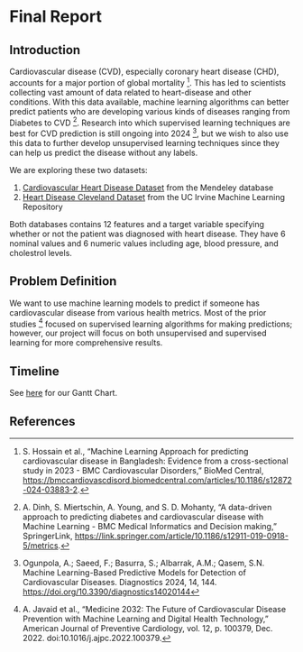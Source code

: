 # Final Report

## Introduction

Cardiovascular disease (CVD), especially coronary heart disease (CHD), accounts for a major portion of global mortality [^1]. This has led to scientists collecting vast amount of data related to heart-disease and other conditions. With this data available, machine learning algorithms can better predict patients who are developing various kinds of diseases ranging from Diabetes to CVD [^2]. Research into which supervised learning techniques are best for CVD prediction is still ongoing into 2024 [^4], but we wish to also use this data to further develop unsupervised learning techniques since they can help us predict the disease without any labels.

We are exploring these two datasets:

1. [Cardiovascular Heart Disease Dataset](https://data.mendeley.com/datasets/dzz48mvjht/1) from the Mendeley database
2. [Heart Disease Cleveland Dataset](https://archive.ics.uci.edu/dataset/45/heart+disease) from the UC Irvine Machine Learning Repository

Both databases contains 12 features and a target variable specifying whether or not the patient was diagnosed with heart disease. They have 6 nominal values and 6 numeric values including age, blood pressure, and cholestrol levels.

## Problem Definition

We want to use machine learning models to predict if someone has cardiovascular disease from various health metrics. Most of the prior studies [^3] focused on supervised learning algorithms for making predictions; however, our project will focus on both unsupervised and supervised learning for more comprehensive results.


## Timeline

See [here](https://gtvault-my.sharepoint.com/:x:/g/personal/nmohanty8_gatech_edu/Ea0hvb17CY9PqYDmi1OoNPgBdbaerT9mzkF-UBq1l0d3eA?e=fmUT9p) for our Gantt Chart.


## References
[^1]: S. Hossain et al., “Machine Learning Approach for predicting cardiovascular disease in Bangladesh: Evidence from a cross-sectional study in 2023 - BMC Cardiovascular Disorders,” BioMed Central, https://bmccardiovascdisord.biomedcentral.com/articles/10.1186/s12872-024-03883-2.

[^2]: A. Dinh, S. Miertschin, A. Young, and S. D. Mohanty, “A data-driven approach to predicting diabetes and cardiovascular disease with Machine Learning - BMC Medical Informatics and Decision making,” SpringerLink, https://link.springer.com/article/10.1186/s12911-019-0918-5/metrics.

[^3]: A. Javaid et al., “Medicine 2032: The Future of Cardiovascular Disease Prevention with Machine Learning and Digital Health Technology,” American Journal of Preventive Cardiology, vol. 12, p. 100379, Dec. 2022. doi:10.1016/j.ajpc.2022.100379.

[^4]: Ogunpola, A.; Saeed, F.; Basurra, S.; Albarrak, A.M.; Qasem, S.N. Machine Learning-Based Predictive Models for Detection of Cardiovascular Diseases. Diagnostics 2024, 14, 144. https://doi.org/10.3390/diagnostics14020144

[^5]: Palechor, Fabio Mendoza et al. “Cardiovascular Disease Analysis Using Supervised and Unsupervised Data Mining Techniques.” J. Softw. 12 (2017): 81-90.